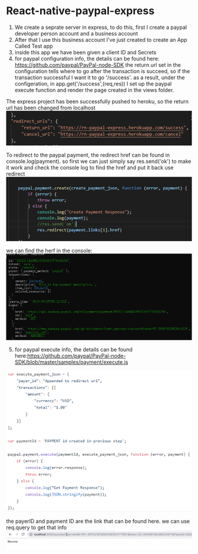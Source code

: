 # React-native-paypal-express
1. We create a seprate server in express, to do this, first I create a paypal developer person account and a business account
2. After that I use this business account I've just created to create an App Called Test app
3. inside this app we have been given a client ID and Secrets 
4. for paypal configuration info, the details can be found here:
https://github.com/paypal/PayPal-node-SDK the return url set in the configuration tells where to go after the transaction is succeed, so if the transaction successful I want it to go '/success'. as a result, under the configeration, in app.get('/success',(req,res)) I set up the paypal execute function and render the page created in the views folder. 

The express project has been successfully pushed to heroku, so the return url has been changed from localhost
![](images/herokuurl.png)

To redirect to the paypal payment, the redirect href can be found in console.log(payment). so first we can just simply say res.send('ok') to make it work and check the console log to find the href and put it back use redirect
![](images/paymentlink.png)

we can find the herf in the console: 
![](images/paymentconsole.png)

5. for paypal execute info, the details can be found here:https://github.com/paypal/PayPal-node-SDK/blob/master/samples/payment/execute.js 

![](images/execute.png)

the payerID and payment ID are the link that can be found here. we can use req.query to get that info
![](images/paymentid.png)
